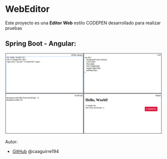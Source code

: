 # WebEditor
Este proyecto es una **Editor Web** estilo CODEPEN desarrollado para realizar pruebas 
## Spring Boot - Angular:
 ![GitHub](/img/screenshot.jpg)

Autor:
*  [GitHub](https://github.com/caaguirre194)
	 @caaguirre194

